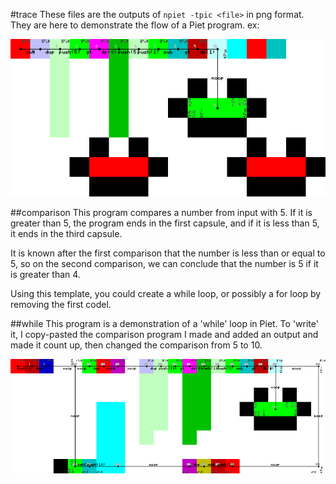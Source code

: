 #trace
These files are the outputs of `npiet -tpic <file>` in png format. They are here
to demonstrate the flow of a Piet program. ex:

![comp-trace](https://raw.githubusercontent.com/cheezgi/piet-projects/master/trace/comp/equal.png)

##comparison
This program compares a number from input with 5. If it is greater than 5, the
program ends in the first capsule, and if it is less than 5, it ends in the
third capsule.

It is known after the first comparison that the number is less than or equal to
5, so on the second comparison, we can conclude that the number is 5 if it is
greater than 4.

Using this template, you could create a while loop, or possibly a for loop by
removing the first codel.

##while
This program is a demonstration of a 'while' loop in Piet. To 'write' it, I
copy-pasted the comparison program I made and added an output and made it count
up, then changed the comparison from 5 to 10.

![while-trace](https://raw.githubusercontent.com/cheezgi/piet-projects/master/trace/while-trace.png)

